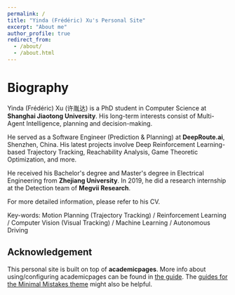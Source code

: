 ```yaml
---
permalink: /
title: "Yinda (Frédéric) Xu's Personal Site"
excerpt: "About me"
author_profile: true
redirect_from: 
  - /about/
  - /about.html
---
```


Biography
======

Yinda (Frédéric) Xu (许胤达) is a PhD student in Computer Science at **Shanghai Jiaotong University**. His long-term interests consist of Multi-Agent Intelligence, planning and decision-making.

He served as a Software Engineer (Prediction & Planning) at **DeepRoute.ai**, Shenzhen, China. His latest projects involve Deep Reinforcement Learning-based Trajectory Tracking, Reachability Analysis, Game Theoretic Optimization, and more.

He received his Bachelor's degree and Master's degree in Electrical Engineering from **Zhejiang University**. In 2019, he did a research internship at the Detection team of **Megvii Research**.

For more detailed information, please refer to his CV.

Key-words:
Motion Planning (Trajectory Tracking) / Reinforcement Learning / Computer Vision (Visual Tracking) / Machine Learning / Autonomous Driving


Acknowledgement
------
This personal site is built on top of **academicpages**. More info about using/configuring academicpages can be found in [the guide](https://academicpages.github.io/markdown/). The [guides for the Minimal Mistakes theme](https://mmistakes.github.io/minimal-mistakes/docs/configuration/) might also be helpful.
